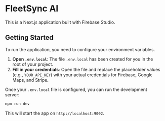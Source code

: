 # FleetSync AI

This is a Next.js application built with Firebase Studio.

## Getting Started

To run the application, you need to configure your environment variables.

1.  **Open `.env.local`**: The file `.env.local` has been created for you in the root of your project.
2.  **Fill in your credentials**: Open the file and replace the placeholder values (e.g., `YOUR_API_KEY`) with your actual credentials for Firebase, Google Maps, and Stripe.

Once your `.env.local` file is configured, you can run the development server:

```bash
npm run dev
```

This will start the app on `http://localhost:9002`.
